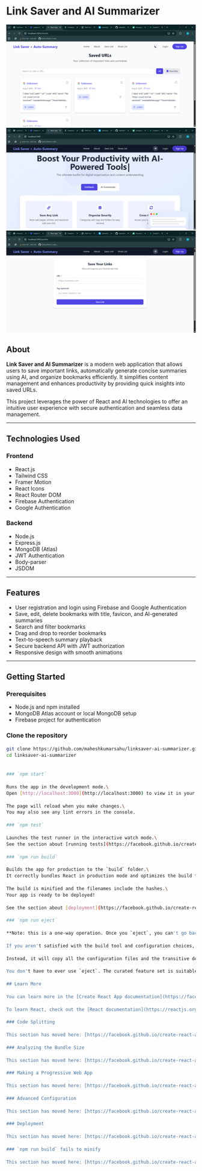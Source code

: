 # Link Saver and AI Summarizer

![Project Screenshot 1](./src/images/01.png)  
![Project Screenshot 2](./src/images/02.png)  
![Project Screenshot 3](./src/images/03.png)

## About

**Link Saver and AI Summarizer** is a modern web application that allows users to save important links, automatically generate concise summaries using AI, and organize bookmarks efficiently. It simplifies content management and enhances productivity by providing quick insights into saved URLs.

This project leverages the power of React and AI technologies to offer an intuitive user experience with secure authentication and seamless data management.

---

## Technologies Used

### Frontend
- React.js  
- Tailwind CSS  
- Framer Motion  
- React Icons  
- React Router DOM  
- Firebase Authentication  
- Google Authentication  

### Backend
- Node.js  
- Express.js  
- MongoDB (Atlas)  
- JWT Authentication  
- Body-parser  
- JSDOM  

---

## Features

- User registration and login using Firebase and Google Authentication  
- Save, edit, delete bookmarks with title, favicon, and AI-generated summaries  
- Search and filter bookmarks  
- Drag and drop to reorder bookmarks  
- Text-to-speech summary playback  
- Secure backend API with JWT authorization  
- Responsive design with smooth animations  

---

## Getting Started

### Prerequisites

- Node.js and npm installed  
- MongoDB Atlas account or local MongoDB setup  
- Firebase project for authentication  

### Clone the repository

```bash
git clone https://github.com/maheshkumarsahu/linksaver-ai-summarizer.git
cd linksaver-ai-summarizer


### `npm start`

Runs the app in the development mode.\
Open [http://localhost:3000](http://localhost:3000) to view it in your browser.

The page will reload when you make changes.\
You may also see any lint errors in the console.

### `npm test`

Launches the test runner in the interactive watch mode.\
See the section about [running tests](https://facebook.github.io/create-react-app/docs/running-tests) for more information.

### `npm run build`

Builds the app for production to the `build` folder.\
It correctly bundles React in production mode and optimizes the build for the best performance.

The build is minified and the filenames include the hashes.\
Your app is ready to be deployed!

See the section about [deployment](https://facebook.github.io/create-react-app/docs/deployment) for more information.

### `npm run eject`

**Note: this is a one-way operation. Once you `eject`, you can't go back!**

If you aren't satisfied with the build tool and configuration choices, you can `eject` at any time. This command will remove the single build dependency from your project.

Instead, it will copy all the configuration files and the transitive dependencies (webpack, Babel, ESLint, etc) right into your project so you have full control over them. All of the commands except `eject` will still work, but they will point to the copied scripts so you can tweak them. At this point you're on your own.

You don't have to ever use `eject`. The curated feature set is suitable for small and middle deployments, and you shouldn't feel obligated to use this feature. However we understand that this tool wouldn't be useful if you couldn't customize it when you are ready for it.

## Learn More

You can learn more in the [Create React App documentation](https://facebook.github.io/create-react-app/docs/getting-started).

To learn React, check out the [React documentation](https://reactjs.org/).

### Code Splitting

This section has moved here: [https://facebook.github.io/create-react-app/docs/code-splitting](https://facebook.github.io/create-react-app/docs/code-splitting)

### Analyzing the Bundle Size

This section has moved here: [https://facebook.github.io/create-react-app/docs/analyzing-the-bundle-size](https://facebook.github.io/create-react-app/docs/analyzing-the-bundle-size)

### Making a Progressive Web App

This section has moved here: [https://facebook.github.io/create-react-app/docs/making-a-progressive-web-app](https://facebook.github.io/create-react-app/docs/making-a-progressive-web-app)

### Advanced Configuration

This section has moved here: [https://facebook.github.io/create-react-app/docs/advanced-configuration](https://facebook.github.io/create-react-app/docs/advanced-configuration)

### Deployment

This section has moved here: [https://facebook.github.io/create-react-app/docs/deployment](https://facebook.github.io/create-react-app/docs/deployment)

### `npm run build` fails to minify

This section has moved here: [https://facebook.github.io/create-react-app/docs/troubleshooting#npm-run-build-fails-to-minify](https://facebook.github.io/create-react-app/docs/troubleshooting#npm-run-build-fails-to-minify)
